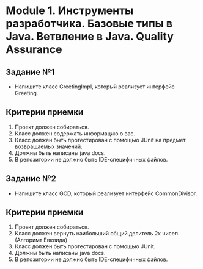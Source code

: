 # Module 1. Инструменты разработчика. Базовые типы в Java. Ветвление в Java. Quality Assurance

## Задание №1

* Напишите класс GreetingImpl, который реализует интерфейс Greeting.

## Критерии приемки

1. Проект должен собираться.
2. Класс должен содержать информацию о вас.
3. Класс должен быть протестирован с помощью JUnit на предмет возвращаемых значений.
4. Должны быть написаны java docs.
5. В репозитории не должно быть IDE-специфичных файлов.

## Задание №2

* Напишите класс GCD, который реализует интерфейс CommonDivisor.

## Критерии приемки

1. Проект должен собираться.
2. Класс должен вернуть наибольший общий делитель 2х чисел. (Алгоримт Евклида)
3. Класс должен быть протестирован с помощью JUnit.
4. Должны быть написаны java docs.
5. В репозитории не должно быть IDE-специфичных файлов.